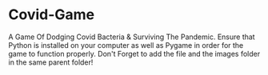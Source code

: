 # Covid-Game
A Game Of Dodging Covid Bacteria &amp; Surviving The Pandemic. Ensure that Python is installed on your computer as well as Pygame in order for the game to function properly. Don't Forget to add the file and the images folder in the same parent folder!
